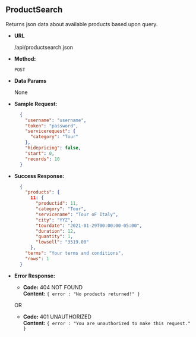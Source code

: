**ProductSearch**
----
  Returns json data about available products based upon query.

* **URL**

  /api/productsearch.json

* **Method:**

  `POST`

* **Data Params**

  None
  
* **Sample Request:**

  ```json
    {
      "username": "username",
      "token": "password",
      "servicerequest": {
        "category": "Tour"
      },
      "hidepricing": false,
      "start": 0,
      "records": 10
    }
  ```

* **Success Response:**

  ```json
    {
      "products": {
        11: {
          "productid": 11,
          "category": "Tour",
          "servicename": "Tour oF Italy",
          "city": "YYZ",
          "tourdate": "2021-01-29T00:00:00-05:00",
          "duration": 12,
          "quantity": 1,
          "lowsell": "3519.00"
        },
      "terms": "Your terms and conditions",
      "rows": 1
    }
  ```
 
* **Error Response:**

  * **Code:** 404 NOT FOUND <br />
    **Content:** `{ error : "No products returned!" }`

  OR

  * **Code:** 401 UNAUTHORIZED <br />
    **Content:** `{ error : "You are unauthorized to make this request." }`


